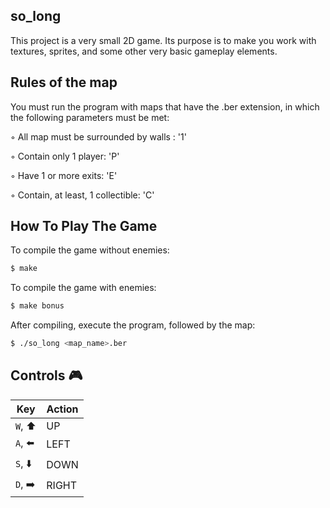 ## so_long

This project is a very small 2D game.
Its purpose is to make you work with textures, sprites,
and some other very basic gameplay elements.

## Rules of the map
You must run the program with maps that have the .ber extension, in which the following parameters must be met:

◦ All map must be surrounded by walls : '1'


◦ Contain only 1 player: 'P'


◦ Have 1 or more exits: 'E'


◦ Contain, at least, 1 collectible: 'C'


## How To Play The Game
To compile the game without enemies:
```bash
$ make
```
To compile the game with enemies:
```bash
$ make bonus
```
After compiling, execute the program, followed by the map:
```bash
$ ./so_long <map_name>.ber
```
## Controls 🎮

|Key|Action|
|---|---|
|`W`, ⬆️|UP|
|`A`, ⬅️|LEFT|
|`S`, ⬇️|DOWN|
|`D`, ➡️|RIGHT|
